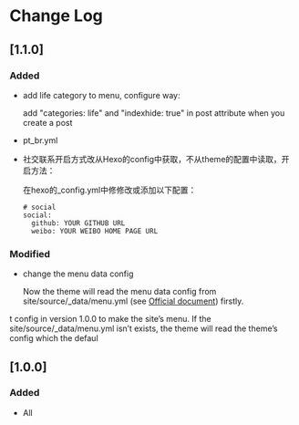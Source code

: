 # Change Log

## [1.1.0]

### Added
- add life category to menu, configure way:

	add "categories: life" and "indexhide: true" in post attribute when you create a post

- pt_br.yml

- 社交联系开启方式改从Hexo的config中获取，不从theme的配置中读取，开启方法：
      
  在hexo的_config.yml中修修改或添加以下配置：

    ```
    # social
    social:
      github: YOUR GITHUB URL
      weibo: YOUR WEIBO HOME PAGE URL
    ```
    
### Modified
- change the menu data config
	
	Now the theme will read the menu data config from site/source/_data/menu.yml (see [Official document](https://hexo.io/docs/data-files.html)) firstly. 
	
t config in version 1.0.0 to make the site’s menu. 	If the site/source/_data/menu.yml isn’t exists, the theme will read the theme’s config which the defaul

## [1.0.0]
### Added
- All